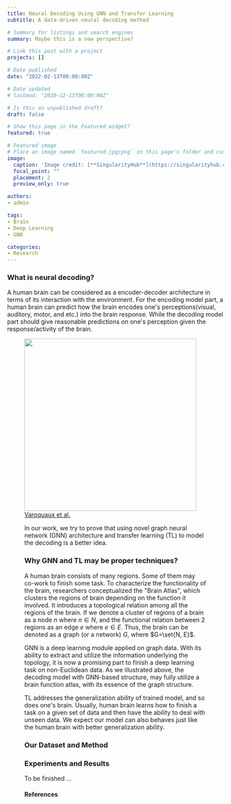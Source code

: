 ```yaml
---
title: Neural Decoding Using GNN and Transfer Learning
subtitle: A data-driven neural decoding method

# Summary for listings and search engines
summary: Maybe this is a new perspective?

# Link this post with a project
projects: []

# Date published
date: "2022-02-13T00:00:00Z"

# Date updated
# lastmod: "2020-12-13T00:00:00Z"

# Is this an unpublished draft?
draft: false

# Show this page in the Featured widget?
featured: true

# Featured image
# Place an image named `featured.jpg/png` in this page's folder and customize its options here.
image:
  caption: 'Image credit: [**SingularityHub**](https://singularityhub.com/2019/05/01/scientists-created-a-neural-decoder-that-translates-brain-activity-into-speech/)'
  focal_point: ""
  placement: 2
  preview_only: true

authors:
- admin

tags:
- Brain
- Deep Learning
- GNN

categories:
- Research
---
```


### What is neural decoding?

A human brain can be considered as a encoder-decoder architecture in terms of its interaction with the environment. For the encoding model part, a human brain can predict how the brain encodes one's perceptions(visual, auditory, motor, and etc.) into the brain response. While the decoding model part should give reasonable predictions on one's perception given the response/activity of the brain. 

<figure>
  <img src="https://www.researchgate.net/profile/Gael-Varoquaux/publication/268794316/figure/fig1/AS:282616113713184@1444392340570/Schematics-of-the-distinction-between-encoding-and-decoding-in-brain-imaging_W640.jpg" width="400px" height="auto"/>
  <figcaption>
    <a href="https://www.researchgate.net/publication/268794316_How_machine_learning_is_shaping_cognitive_neuroimaging">Varoquaux et al.</a>
  </figcaption>
</>

In our work, we try to prove that using novel graph neural network (GNN) architecture and transfer learning (TL) to model the decoding is a better idea.

### Why GNN and TL may be proper techniques?

A human brain consists of many regions. Some of them may co-work to finish some task. To characterize the functionality of the brain, researchers conceptualized the "Brain Atlas", which clusters the regions of brain depending on the function it involved. It introduces a topological relation among all the regions of the brain. If we denote a cluster of regions of a brain as a node $n$ where $n \in N$, and the functional relation between 2 regions as an edge $e$ where $e\in E$. Thus, the brain can be denoted as a graph (or a network) $G$, where $G=\set{N, E}$.

GNN is a deep learning module applied on graph data. With its ability to extract and utilize the information underlying the topology, it is now a promising part to finish a deep learning task on non-Euclidean data. As we illustrated above, the decoding model with GNN-based structure, may fully utilize a brain function atlas, with its essence of the graph structure.

TL addresses the generalization ability of trained model, and so does one's brain. Usually, human brain learns how to finish a task on a given set of data and then have the ability to deal with unseen data. We expect our model can also behaves just like the human brain with better generalization ability.

### Our Dataset and Method

### Experiments and Results

To be finished ... 

#### References
